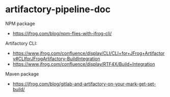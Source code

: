 # artifactory-pipeline-doc

NPM package
* https://jfrog.com/blog/npm-flies-with-jfrog-cli/

Artifactory CLI:
* https://www.jfrog.com/confluence/display/CLI/CLI+for+JFrog+Artifactory#CLIforJFrogArtifactory-BuildIntegration
* https://www.jfrog.com/confluence/display/RTF4X/Build+Integration

Maven package
* https://jfrog.com/blog/gitlab-and-artifactory-on-your-mark-get-set-build/
